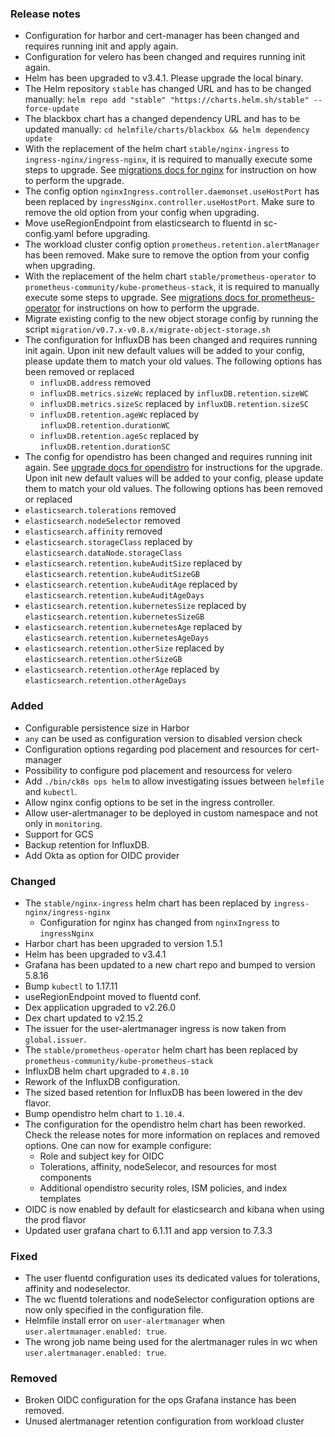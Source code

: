 ### Release notes

- Configuration for harbor and cert-manager has been changed and requires running init and apply again.
- Configuration for velero has been changed and requires running init again.
- Helm has been upgraded to v3.4.1. Please upgrade the local binary.
- The Helm repository `stable` has changed URL and has to be changed manually:
  `helm repo add "stable" "https://charts.helm.sh/stable" --force-update`
- The blackbox chart has a changed dependency URL and has to be updated manually:
  `cd helmfile/charts/blackbox && helm dependency update`
- With the replacement of the helm chart `stable/nginx-ingress` to `ingress-nginx/ingress-nginx`, it is required to manually execute some steps to upgrade.
See [migrations docs for nginx](migration/v0.7.x-v0.8.x/nginx.md) for instruction on how to perform the upgrade.
- The config option `nginxIngress.controller.daemonset.useHostPort` has been replaced by `ingressNginx.controller.useHostPort`.
Make sure to remove the old option from your config when upgrading.
- Move useRegionEndpoint from elasticsearch to fluentd in sc-config.yaml before upgrading.
- The workload cluster config option `prometheus.retention.alertManager` has been removed.
Make sure to remove the option from your config when upgrading.
- With the replacement of the helm chart `stable/prometheus-operator` to `prometheus-community/kube-prometheus-stack`, it is required to manually execute some steps to upgrade.
See [migrations docs for prometheus-operator](migration/v0.7.x-v0.8.x/migrate-prometheus-operator.md) for instructions on how to perform the upgrade.
- Migrate existing config to the new object storage config by running the script `migration/v0.7.x-v0.8.x/migrate-object-storage.sh`
- The configuration for InfluxDB has been changed and requires running init again.
Upon init new default values will be added to your config, please update them to match your old values.
The following options has been removed or replaced
  - `influxDB.address` removed
  - `influxDB.metrics.sizeWc` replaced by `influxDB.retention.sizeWC`
  - `influxDB.metrics.sizeSc` replaced by `influxDB.retention.sizeSC`
  - `influxDB.retention.ageWc` replaced by `influxDB.retention.durationWC`
  - `influxDB.retention.ageSc` replaced by `influxDB.retention.durationSC`
- The config for opendistro has been changed and requires running init again.
See [upgrade docs for opendistro](migration/v0.7.x-v0.8.x/opendistro.md) for instructions for the upgrade.
Upon init new default values will be added to your config, please update them to match your old values.
The following options has been removed or replaced
- `elasticsearch.tolerations` removed
- `elasticsearch.nodeSelector` removed
- `elasticsearch.affinity` removed
- `elasticsearch.storageClass` replaced by `elasticsearch.dataNode.storageClass`
- `elasticsearch.retention.kubeAuditSize` replaced by `elasticsearch.retention.kubeAuditSizeGB`
- `elasticsearch.retention.kubeAuditAge` replaced by `elasticsearch.retention.kubeAuditAgeDays`
- `elasticsearch.retention.kubernetesSize` replaced by `elasticsearch.retention.kubernetesSizeGB`
- `elasticsearch.retention.kubernetesAge` replaced by `elasticsearch.retention.kubernetesAgeDays`
- `elasticsearch.retention.otherSize` replaced by `elasticsearch.retention.otherSizeGB`
- `elasticsearch.retention.otherAge` replaced by `elasticsearch.retention.otherAgeDays`

### Added

- Configurable persistence size in Harbor
- `any` can be used as configuration version to disabled version check
- Configuration options regarding pod placement and resources for cert-manager
- Possibility to configure pod placement and resourcess for velero
- Add `./bin/ck8s ops helm` to allow investigating issues between `helmfile` and `kubectl`.
- Allow nginx config options to be set in the ingress controller.
- Allow user-alertmanager to be deployed in custom namespace and not only in `monitoring`.
- Support for GCS
- Backup retention for InfluxDB.
- Add Okta as option for OIDC provider

### Changed

- The `stable/nginx-ingress` helm chart has been replaced by `ingress-nginx/ingress-nginx`
  - Configuration for nginx has changed from `nginxIngress` to `ingressNginx`
- Harbor chart has been upgraded to version 1.5.1
- Helm has been upgraded to v3.4.1
- Grafana has been updated to a new chart repo and bumped to version 5.8.16
- Bump `kubectl` to 1.17.11
- useRegionEndpoint moved to fluentd conf.
- Dex application upgraded to v2.26.0
- Dex chart updated to v2.15.2
- The issuer for the user-alertmanager ingress is now taken from `global.issuer`.
- The `stable/prometheus-operator` helm chart has been replaced by `prometheus-community/kube-prometheus-stack`
- InfluxDB helm chart upgraded to `4.8.10`
- Rework of the InfluxDB configuration.
- The sized based retention for InfluxDB has been lowered in the dev flavor.
- Bump opendistro helm chart to `1.10.4`.
- The configuration for the opendistro helm chart has been reworked.
Check the release notes for more information on replaces and removed options.
One can now for example configure:
  - Role and subject key for OIDC
  - Tolerations, affinity, nodeSelecor, and resources for most components
  - Additional opendistro security roles, ISM policies, and index templates
- OIDC is now enabled by default for elasticsearch and kibana when using the prod flavor
- Updated user grafana chart to 6.1.11 and app version to 7.3.3

### Fixed

- The user fluentd configuration uses its dedicated values for tolerations, affinity and nodeselector.
- The wc fluentd tolerations and nodeSelector configuration options are now only specified in the configuration file.
- Helmfile install error on `user-alertmanager` when `user.alertmanager.enabled: true`.
- The wrong job name being used for the alertmanager rules in wc when `user.alertmanager.enabled: true`.

### Removed

- Broken OIDC configuration for the ops Grafana instance has been removed.
- Unused alertmanager retention configuration from workload cluster
